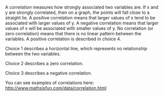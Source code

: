 A *correlation* measures how strongly associated two
variables are. If x and y are strongly correlated, then on a graph, the
points will fall close to a straight lie. A positive correlation means
that larger values of x tend to be associated with larger values of y. A
negative correlation means that larger values of x will be associated
with smaller values of y. No correlation (or zero correlation) means
that there is no linear pattern between the variables. A positive
correlation is described in choice 4.

Choice 1 describes a horizontal line, which represents no relationship
between the two variables.

Choice 2 describes a zero correlation.

Choice 3 describes a negative correlation.

You can see examples of correlations here:
<http://www.mathsisfun.com/data/correlation.html>
